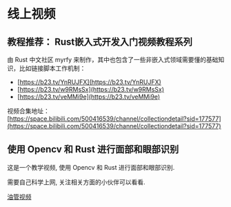 # 线上视频

## 教程推荐： Rust嵌入式开发入门视频教程系列

由 Rust 中文社区 myrfy 来制作，其中也包含了一些非嵌入式领域需要懂的基础知识，比如链接脚本工作机制：

- [https://b23.tv/YnRUJFX](https://b23.tv/YnRUJFX)
- [https://b23.tv/w9RMsSx](https://b23.tv/w9RMsSx)
- [https://b23.tv/veMMi9e](https://b23.tv/veMMi9e)


视频合集地址：[https://space.bilibili.com/500416539/channel/collectiondetail?sid=177577](https://space.bilibili.com/500416539/channel/collectiondetail?sid=177577)

## 使用 Opencv 和 Rust 进行面部和眼部识别
这是一个教学视频, 使用 Opencv 和 Rust 进行面部和眼部识别.

需要自己科学上网, 关注相关方面的小伙伴可以看看.

[油管视频](https://www.youtube.com/watch?v=iWficV_pmxY)

